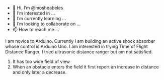 - 👋 Hi, I’m @mosheabeles
- 👀 I’m interested in ...
- 🌱 I’m currently learning ...
- 💞️ I’m looking to collaborate on ...
- 📫 How to reach me ...

<!---
mosheabeles/mosheabeles is a ✨ special ✨ repository because its `README.md` (this file) appears on your GitHub profile.
You can click the Preview link to take a look at your changes.
--->
I am novice to Arduino.  Currently I am building an active shock absorber whose control is Arduino Uno.
I am interested in trying Time of Flight Distance Ranger.
I tried ultrasonic distance ranger but am not satisfied.
1.  It has too wide field of view
2.  When an obstacle enters the field it first report an increase in distance and only later a decrease.
